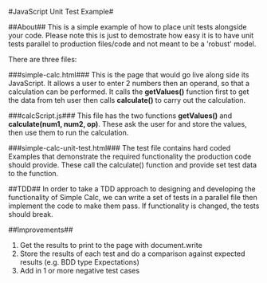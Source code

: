 #JavaScript Unit Test Example#

##About##
This is a simple example of how to place unit tests alongside your code. Please note this is just to demostrate how easy it is to have unit tests parallel to production files/code and not meant to be a 'robust' model.

There are three files:

###simple-calc.html###
This is the page that would go live along side its JavaScript. It allows a user to enter 2 numbers then an operand, so that a calculation can be performed. It calls the **getValues()** function first to get the data from teh user then calls **calculate()** to carry out the calculation.

###calcScript.js###
This file has the two functions **getValues()** and **calculate(num1, num2, op)**. These ask the user for and store the values, then use them to run the calculation.

###simple-calc-unit-test.html###
The test file contains hard coded Examples that demonstrate the required functionality the production code should provide. These call the calculate() function and provide set test data to the function.

##TDD##
In order to take a TDD approach to designing and developing the functionality of Simple Calc, we can write a set of tests in a parallel file then implement the code to make them pass. If functionality is changed, the tests should break.

##Improvements##
1. Get the results to print to the page with document.write
2. Store the results of each test and do a comparison against expected results (e.g. BDD type Expectations)
3. Add in 1 or more negative test cases
